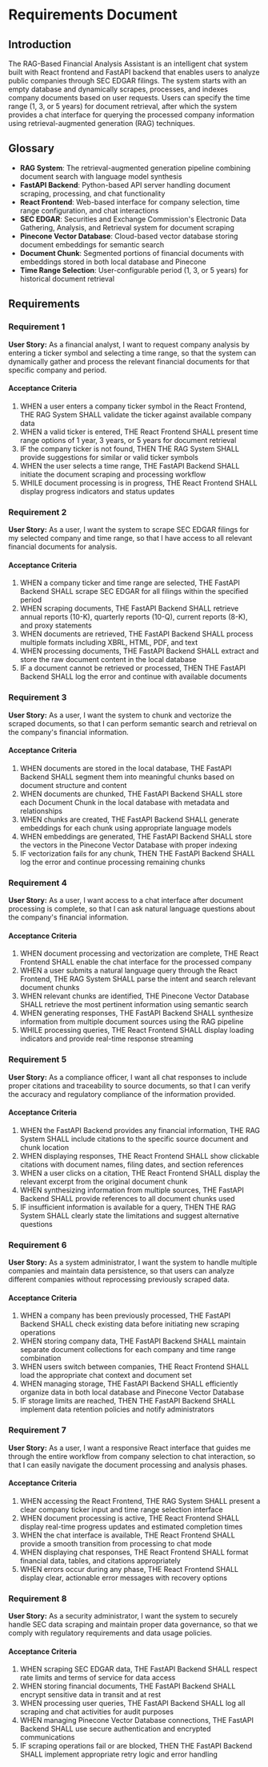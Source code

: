 # Requirements Document

## Introduction

The RAG-Based Financial Analysis Assistant is an intelligent chat system built with React frontend and FastAPI backend that enables users to analyze public companies through SEC EDGAR filings. The system starts with an empty database and dynamically scrapes, processes, and indexes company documents based on user requests. Users can specify the time range (1, 3, or 5 years) for document retrieval, after which the system provides a chat interface for querying the processed company information using retrieval-augmented generation (RAG) techniques.

## Glossary

- **RAG System**: The retrieval-augmented generation pipeline combining document search with language model synthesis
- **FastAPI Backend**: Python-based API server handling document scraping, processing, and chat functionality
- **React Frontend**: Web-based interface for company selection, time range configuration, and chat interactions
- **SEC EDGAR**: Securities and Exchange Commission's Electronic Data Gathering, Analysis, and Retrieval system for document scraping
- **Pinecone Vector Database**: Cloud-based vector database storing document embeddings for semantic search
- **Document Chunk**: Segmented portions of financial documents with embeddings stored in both local database and Pinecone
- **Time Range Selection**: User-configurable period (1, 3, or 5 years) for historical document retrieval

## Requirements

### Requirement 1

**User Story:** As a financial analyst, I want to request company analysis by entering a ticker symbol and selecting a time range, so that the system can dynamically gather and process the relevant financial documents for that specific company and period.

#### Acceptance Criteria

1. WHEN a user enters a company ticker symbol in the React Frontend, THE RAG System SHALL validate the ticker against available company data
2. WHEN a valid ticker is entered, THE React Frontend SHALL present time range options of 1 year, 3 years, or 5 years for document retrieval
3. IF the company ticker is not found, THEN THE RAG System SHALL provide suggestions for similar or valid ticker symbols
4. WHEN the user selects a time range, THE FastAPI Backend SHALL initiate the document scraping and processing workflow
5. WHILE document processing is in progress, THE React Frontend SHALL display progress indicators and status updates

### Requirement 2

**User Story:** As a user, I want the system to scrape SEC EDGAR filings for my selected company and time range, so that I have access to all relevant financial documents for analysis.

#### Acceptance Criteria

1. WHEN a company ticker and time range are selected, THE FastAPI Backend SHALL scrape SEC EDGAR for all filings within the specified period
2. WHEN scraping documents, THE FastAPI Backend SHALL retrieve annual reports (10-K), quarterly reports (10-Q), current reports (8-K), and proxy statements
3. WHEN documents are retrieved, THE FastAPI Backend SHALL process multiple formats including XBRL, HTML, PDF, and text
4. WHEN processing documents, THE FastAPI Backend SHALL extract and store the raw document content in the local database
5. IF a document cannot be retrieved or processed, THEN THE FastAPI Backend SHALL log the error and continue with available documents

### Requirement 3

**User Story:** As a user, I want the system to chunk and vectorize the scraped documents, so that I can perform semantic search and retrieval on the company's financial information.

#### Acceptance Criteria

1. WHEN documents are stored in the local database, THE FastAPI Backend SHALL segment them into meaningful chunks based on document structure and content
2. WHEN documents are chunked, THE FastAPI Backend SHALL store each Document Chunk in the local database with metadata and relationships
3. WHEN chunks are created, THE FastAPI Backend SHALL generate embeddings for each chunk using appropriate language models
4. WHEN embeddings are generated, THE FastAPI Backend SHALL store the vectors in the Pinecone Vector Database with proper indexing
5. IF vectorization fails for any chunk, THEN THE FastAPI Backend SHALL log the error and continue processing remaining chunks

### Requirement 4

**User Story:** As a user, I want access to a chat interface after document processing is complete, so that I can ask natural language questions about the company's financial information.

#### Acceptance Criteria

1. WHEN document processing and vectorization are complete, THE React Frontend SHALL enable the chat interface for the processed company
2. WHEN a user submits a natural language query through the React Frontend, THE RAG System SHALL parse the intent and search relevant document chunks
3. WHEN relevant chunks are identified, THE Pinecone Vector Database SHALL retrieve the most pertinent information using semantic search
4. WHEN generating responses, THE FastAPI Backend SHALL synthesize information from multiple document sources using the RAG pipeline
5. WHILE processing queries, THE React Frontend SHALL display loading indicators and provide real-time response streaming

### Requirement 5

**User Story:** As a compliance officer, I want all chat responses to include proper citations and traceability to source documents, so that I can verify the accuracy and regulatory compliance of the information provided.

#### Acceptance Criteria

1. WHEN the FastAPI Backend provides any financial information, THE RAG System SHALL include citations to the specific source document and chunk location
2. WHEN displaying responses, THE React Frontend SHALL show clickable citations with document names, filing dates, and section references
3. WHEN a user clicks on a citation, THE React Frontend SHALL display the relevant excerpt from the original document chunk
4. WHEN synthesizing information from multiple sources, THE FastAPI Backend SHALL provide references to all document chunks used
5. IF insufficient information is available for a query, THEN THE RAG System SHALL clearly state the limitations and suggest alternative questions

### Requirement 6

**User Story:** As a system administrator, I want the system to handle multiple companies and maintain data persistence, so that users can analyze different companies without reprocessing previously scraped data.

#### Acceptance Criteria

1. WHEN a company has been previously processed, THE FastAPI Backend SHALL check existing data before initiating new scraping operations
2. WHEN storing company data, THE FastAPI Backend SHALL maintain separate document collections for each company and time range combination
3. WHEN users switch between companies, THE React Frontend SHALL load the appropriate chat context and document set
4. WHEN managing storage, THE FastAPI Backend SHALL efficiently organize data in both local database and Pinecone Vector Database
5. IF storage limits are reached, THEN THE FastAPI Backend SHALL implement data retention policies and notify administrators

### Requirement 7

**User Story:** As a user, I want a responsive React interface that guides me through the entire workflow from company selection to chat interaction, so that I can easily navigate the document processing and analysis phases.

#### Acceptance Criteria

1. WHEN accessing the React Frontend, THE RAG System SHALL present a clear company ticker input and time range selection interface
2. WHEN document processing is active, THE React Frontend SHALL display real-time progress updates and estimated completion times
3. WHEN the chat interface is available, THE React Frontend SHALL provide a smooth transition from processing to chat mode
4. WHEN displaying chat responses, THE React Frontend SHALL format financial data, tables, and citations appropriately
5. WHEN errors occur during any phase, THE React Frontend SHALL display clear, actionable error messages with recovery options

### Requirement 8

**User Story:** As a security administrator, I want the system to securely handle SEC data scraping and maintain proper data governance, so that we comply with regulatory requirements and data usage policies.

#### Acceptance Criteria

1. WHEN scraping SEC EDGAR data, THE FastAPI Backend SHALL respect rate limits and terms of service for data access
2. WHEN storing financial documents, THE FastAPI Backend SHALL encrypt sensitive data in transit and at rest
3. WHEN processing user queries, THE FastAPI Backend SHALL log all scraping and chat activities for audit purposes
4. WHEN managing Pinecone Vector Database connections, THE FastAPI Backend SHALL use secure authentication and encrypted communications
5. IF scraping operations fail or are blocked, THEN THE FastAPI Backend SHALL implement appropriate retry logic and error handling